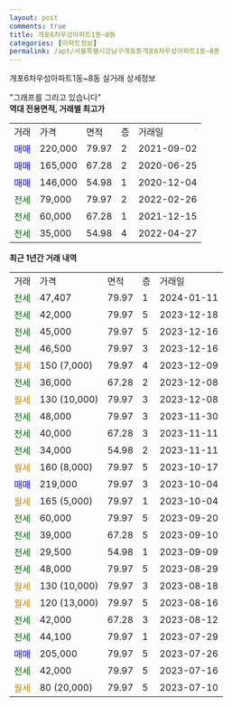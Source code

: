 ```yaml
---
layout: post
comments: true
title: 개포6차우성아파트1동~8동
categories: [아파트정보]
permalink: /apt/서울특별시강남구개포동개포6차우성아파트1동~8동
---
```


개포6차우성아파트1동~8동 실거래 상세정보

<script type="text/javascript">
  google.charts.load('current', {'packages':['line', 'corechart']});
  google.charts.setOnLoadCallback(drawChart);

  function drawChart() {
    var data = new google.visualization.DataTable();
    data.addColumn('date', '거래일');
    data.addColumn('number', "매매");
    data.addColumn('number', "전세");
    data.addColumn('number', "전매");

    data.addRows([[new Date(Date.parse("2024-01-11")), null, 47407, null], [new Date(Date.parse("2023-12-18")), null, 42000, null], [new Date(Date.parse("2023-12-16")), null, 45000, null], [new Date(Date.parse("2023-12-16")), null, 46500, null], [new Date(Date.parse("2023-12-09")), null, null, null], [new Date(Date.parse("2023-12-08")), null, 36000, null], [new Date(Date.parse("2023-12-08")), null, null, null], [new Date(Date.parse("2023-11-30")), null, 48000, null], [new Date(Date.parse("2023-11-11")), null, 40000, null], [new Date(Date.parse("2023-11-11")), null, 34000, null], [new Date(Date.parse("2023-10-17")), null, null, null], [new Date(Date.parse("2023-10-04")), 219000, null, null], [new Date(Date.parse("2023-10-04")), null, null, null], [new Date(Date.parse("2023-09-20")), null, 60000, null], [new Date(Date.parse("2023-09-10")), null, 39000, null], [new Date(Date.parse("2023-09-09")), null, 29500, null], [new Date(Date.parse("2023-08-29")), null, 48000, null], [new Date(Date.parse("2023-08-18")), null, null, null], [new Date(Date.parse("2023-08-16")), null, null, null], [new Date(Date.parse("2023-08-12")), null, 42000, null], [new Date(Date.parse("2023-07-29")), null, 44100, null], [new Date(Date.parse("2023-07-26")), 205000, null, null], [new Date(Date.parse("2023-07-16")), null, 42000, null], [new Date(Date.parse("2023-07-10")), null, null, null]]);

    var options = {
      hAxis: {
        format: 'yyyy/MM/dd'
      },    
      lineWidth: 0,
      pointsVisible: true,    
      title: '최근 1년간 유형별 실거래가 분포',
      legend: { position: 'bottom' }
    };

    var formatter = new google.visualization.NumberFormat({pattern:'###,###'} );
    formatter.format(data, 1);
    formatter.format(data, 2);
    
    setTimeout(function() {
        var chart = new google.visualization.LineChart(document.getElementById('columnchart_material'));
        chart.draw(data, (options));
        document.getElementById('loading').style.display = 'none';
    }, 200);
  }
</script>


<div id="loading" style="z-index:20; display: block; margin-left: 0px">"그래프를 그리고 있습니다"</div>
<div id="columnchart_material" style="width: 95%; margin-left: 0px; display: block"></div>
<!-- contents start -->
<b>역대 전용면적, 거래별 최고가</b>
<table class="sortable">
    <tr>
      <td>거래</td>
      <td>가격</td>
      <td>면적</td>
      <td>층</td>
      <td>거래일</td>
    </tr>
        <tr>
          <td><a style="color: blue">매매</a></td>
          <td>220,000</td>
          <td>79.97</td>
          <td>2</td>
          <td>2021-09-02</td>
        </tr>            <tr>
          <td><a style="color: blue">매매</a></td>
          <td>165,000</td>
          <td>67.28</td>
          <td>2</td>
          <td>2020-06-25</td>
        </tr>            <tr>
          <td><a style="color: blue">매매</a></td>
          <td>146,000</td>
          <td>54.98</td>
          <td>1</td>
          <td>2020-12-04</td>
        </tr>        
        <tr>
              <td><a style="color: darkgreen">전세</a></td>
              <td>79,000</td>
              <td>79.97</td>
              <td>2</td>
              <td>2022-02-26</td>
            </tr>            <tr>
              <td><a style="color: darkgreen">전세</a></td>
              <td>60,000</td>
              <td>67.28</td>
              <td>1</td>
              <td>2021-12-15</td>
            </tr>            <tr>
              <td><a style="color: darkgreen">전세</a></td>
              <td>35,000</td>
              <td>54.98</td>
              <td>4</td>
              <td>2022-04-27</td>
            </tr>        
    
</table>

<b>최근 1년간 거래 내역</b>

<table class="sortable">
    <tr>
      <td>거래</td>
      <td>가격</td>
      <td>면적</td>
      <td>층</td>
      <td>거래일</td>
    </tr>
    <tr>
      <td><a style="color: darkgreen">전세</a></td>
      <td>47,407</td>
      <td>79.97</td>
      <td>1</td>
      <td>2024-01-11</td>
    </tr>          <tr>
      <td><a style="color: darkgreen">전세</a></td>
      <td>42,000</td>
      <td>79.97</td>
      <td>5</td>
      <td>2023-12-18</td>
    </tr>          <tr>
      <td><a style="color: darkgreen">전세</a></td>
      <td>45,000</td>
      <td>79.97</td>
      <td>5</td>
      <td>2023-12-16</td>
    </tr>          <tr>
      <td><a style="color: darkgreen">전세</a></td>
      <td>46,500</td>
      <td>79.97</td>
      <td>3</td>
      <td>2023-12-16</td>
    </tr>          <tr>
      <td><a style="color: darkgoldenrod">월세</a></td>
      <td>150 (7,000)</td>
      <td>79.97</td>
      <td>4</td>
      <td>2023-12-09</td>
    </tr>          <tr>
      <td><a style="color: darkgreen">전세</a></td>
      <td>36,000</td>
      <td>67.28</td>
      <td>2</td>
      <td>2023-12-08</td>
    </tr>          <tr>
      <td><a style="color: darkgoldenrod">월세</a></td>
      <td>130 (10,000)</td>
      <td>79.97</td>
      <td>3</td>
      <td>2023-12-08</td>
    </tr>          <tr>
      <td><a style="color: darkgreen">전세</a></td>
      <td>48,000</td>
      <td>79.97</td>
      <td>3</td>
      <td>2023-11-30</td>
    </tr>          <tr>
      <td><a style="color: darkgreen">전세</a></td>
      <td>40,000</td>
      <td>67.28</td>
      <td>3</td>
      <td>2023-11-11</td>
    </tr>          <tr>
      <td><a style="color: darkgreen">전세</a></td>
      <td>34,000</td>
      <td>54.98</td>
      <td>2</td>
      <td>2023-11-11</td>
    </tr>          <tr>
      <td><a style="color: darkgoldenrod">월세</a></td>
      <td>160 (8,000)</td>
      <td>79.97</td>
      <td>5</td>
      <td>2023-10-17</td>
    </tr>          <tr>
      <td><a style="color: blue">매매</a></td>
      <td>219,000</td>
      <td>79.97</td>
      <td>3</td>
      <td>2023-10-04</td>
    </tr>          <tr>
      <td><a style="color: darkgoldenrod">월세</a></td>
      <td>165 (5,000)</td>
      <td>79.97</td>
      <td>1</td>
      <td>2023-10-04</td>
    </tr>          <tr>
      <td><a style="color: darkgreen">전세</a></td>
      <td>60,000</td>
      <td>79.97</td>
      <td>5</td>
      <td>2023-09-20</td>
    </tr>          <tr>
      <td><a style="color: darkgreen">전세</a></td>
      <td>39,000</td>
      <td>67.28</td>
      <td>5</td>
      <td>2023-09-10</td>
    </tr>          <tr>
      <td><a style="color: darkgreen">전세</a></td>
      <td>29,500</td>
      <td>54.98</td>
      <td>1</td>
      <td>2023-09-09</td>
    </tr>          <tr>
      <td><a style="color: darkgreen">전세</a></td>
      <td>48,000</td>
      <td>79.97</td>
      <td>5</td>
      <td>2023-08-29</td>
    </tr>          <tr>
      <td><a style="color: darkgoldenrod">월세</a></td>
      <td>130 (10,000)</td>
      <td>79.97</td>
      <td>3</td>
      <td>2023-08-18</td>
    </tr>          <tr>
      <td><a style="color: darkgoldenrod">월세</a></td>
      <td>120 (13,000)</td>
      <td>79.97</td>
      <td>5</td>
      <td>2023-08-16</td>
    </tr>          <tr>
      <td><a style="color: darkgreen">전세</a></td>
      <td>42,000</td>
      <td>67.28</td>
      <td>3</td>
      <td>2023-08-12</td>
    </tr>          <tr>
      <td><a style="color: darkgreen">전세</a></td>
      <td>44,100</td>
      <td>79.97</td>
      <td>1</td>
      <td>2023-07-29</td>
    </tr>          <tr>
      <td><a style="color: blue">매매</a></td>
      <td>205,000</td>
      <td>79.97</td>
      <td>5</td>
      <td>2023-07-26</td>
    </tr>          <tr>
      <td><a style="color: darkgreen">전세</a></td>
      <td>42,000</td>
      <td>79.97</td>
      <td>5</td>
      <td>2023-07-16</td>
    </tr>          <tr>
      <td><a style="color: darkgoldenrod">월세</a></td>
      <td>80 (20,000)</td>
      <td>79.97</td>
      <td>5</td>
      <td>2023-07-10</td>
    </tr>      </table>
<!-- contents end -->    

